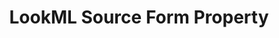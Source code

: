 ---
# -------------------------- #
#     USING THIS TEMPLATE    #
# -------------------------- #

## NEED HELP USING THIS TEMPLATE? SEE:
## https://docs-about-stitch-docs.netlify.com/reference/connect-templates/destination-form-property/
## FOR INSTRUCTIONS & REFERENCE INFO


# -------------------------- #
#        CONTENT TYPE        #
# -------------------------- #

product-type: "connect"
content-type: "api-form"
form-type: "source"
key: "source-form-properties-lookml-object"


# -------------------------- #
#        OBJECT INFO         #
# -------------------------- #

title: "LookML Source Form Property"
api-type: "platform.lookml"
display-name: "LookML"

source-type: "saas"
docs-name: "lookml" # This should be whatever integration.name is. Ex: LinkedIn Ads is linkedin-ads


# -------------------------- #
#      OBJECT ATTRIBUTES     #
# -------------------------- #

uses-start-date: true

# Only source-specific attributes need to be listed here.
# The following attributes are considered common,
# and therefore don't need to be listed:
# anchor_time, cron_expression, frequency_in_minutes, image_version, start_date 

object-attributes:
  - name: "api_token"
    type: "string"
    required: true
    description: "An API token which allows access to any project the user wants to replicate data from. **Note**: This access token must have the `repo` scope at a minimum. Refer to the [{{ form-property.display-name }} documentation]({{ doc-link | append: "#create-access-token" }}) for more info."
    value: "<API_TOKEN>"

  - name: "git_owner"
    type: "string"
    required: true
    description: "The owner of the GitHub repository you're replicating {{ form-property.display-name }} data from. You can find the owner in the URL of the repositories you want to replicate. Ex: `https://github.com/git-owner/git-repository`."
    value: "<GIT_OWNER>"  
  
  - name: "git_repositories"
    type: "string"
    required: true
    description: "The GitHub repository you're replicating {{ form-property.display-name }} data from. You can find the owner in the URL of the repositories you want to replicate. Ex: `https://github.com/git-owner/git-repository`. The repositories must be comma-delimited if replicating multiple repositories. Ex: `repository-1, repository-2`."
    value: "<GIT_REPOSITORY>"    
---